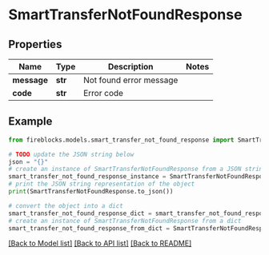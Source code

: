 # SmartTransferNotFoundResponse


## Properties

Name | Type | Description | Notes
------------ | ------------- | ------------- | -------------
**message** | **str** | Not found error message | 
**code** | **str** | Error code | 

## Example

```python
from fireblocks.models.smart_transfer_not_found_response import SmartTransferNotFoundResponse

# TODO update the JSON string below
json = "{}"
# create an instance of SmartTransferNotFoundResponse from a JSON string
smart_transfer_not_found_response_instance = SmartTransferNotFoundResponse.from_json(json)
# print the JSON string representation of the object
print(SmartTransferNotFoundResponse.to_json())

# convert the object into a dict
smart_transfer_not_found_response_dict = smart_transfer_not_found_response_instance.to_dict()
# create an instance of SmartTransferNotFoundResponse from a dict
smart_transfer_not_found_response_from_dict = SmartTransferNotFoundResponse.from_dict(smart_transfer_not_found_response_dict)
```
[[Back to Model list]](../README.md#documentation-for-models) [[Back to API list]](../README.md#documentation-for-api-endpoints) [[Back to README]](../README.md)


